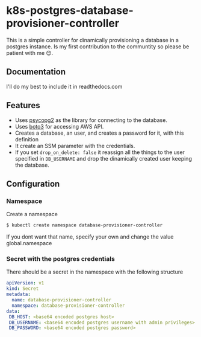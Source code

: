 # k8s-postgres-database-provisioner-controller
This is a simple controller for dinamically provisioning a database in a postgres instance. Is my first contribution to the communtity so please be patient with me 😊.

## Documentation

I'll do my best to include it in readthedocs.com

## Features

- Uses [psycopg2](https://pypi.org/project/psycopg2/) as the library for connecting to the database.
- Uses [boto3](https://pypi.org/project/boto3/) for accessing AWS API.
- Creates a database, an user, and creates a password for it, with this definition
- It create an SSM parameter with the credentials.
- If you set `drop_on_delete: false` it reassign all the things to the user specified in `DB_USERNAME` and drop the dinamically created user keeping the database.

## Configuration

### Namespace

Create a namespace

```sh
$ kubectl create namespace database-provisioner-controller
```

If you dont want that name, specify your own and change the value global.namespace

### Secret with the postgres credentials

There should be a secret in the namespace with the following structure

```yaml
apiVersion: v1
kind: Secret
metadata:
  name: database-provisioner-controller
  namespace: database-provisioner-controller
data:
 DB_HOST: <base64 encoded postgres host>
 DB_USERNAME: <base64 encoded postgres username with admin privileges>
 DB_PASSWORD: <base64 encoded postgres password>
```
